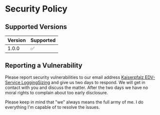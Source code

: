 # Security Policy

## Supported Versions

| Version | Supported          |
| ------- | ------------------ |
| 1.0.0   | :white_check_mark: |

## Reporting a Vulnerability

Please report security vulnerabilities to our email address [Kaiserpfalz EDV-Service LoggingSizing](mailto:support@kaiserpfalz-edv.de)
and give us two days to respond. We will get in contact with you and discuss the matter. After the two days we have no moral
rights to complain about too early disclosure.

Please keep in mind that "we" always means the full army of me. I do everything I'm capable of to resolve the issues.
